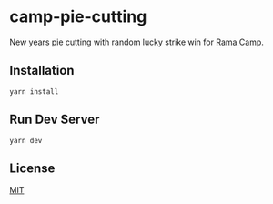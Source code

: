 # camp-pie-cutting

New years pie cutting with random lucky strike win for [Rama Camp](https://rama-camp-pie.netlify.app/).

## Installation


```
yarn install
```

## Run Dev Server


```
yarn dev
```


## License
[MIT](https://choosealicense.com/licenses/mit/)

